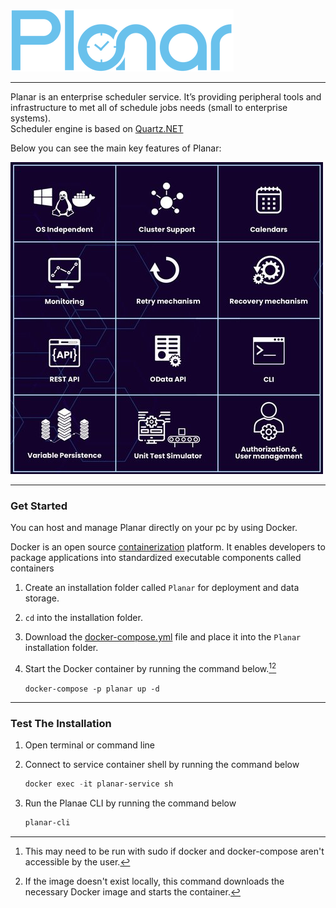 ![Logo](https://github.com/atias007/Planar/blob/437265e8b34d94e09bb81f1aa7d9b28103d3ed14/res/planar_logo_full.png)
***

Planar is an enterprise scheduler service. 
It’s providing peripheral tools and infrastructure to met all of schedule jobs needs (small to enterprise systems).\
Scheduler engine is based on [Quartz.NET](http://www.quartz-scheduler.org/)

Below you can see the main key features of Planar:

![flyer](https://github.com/atias007/Planar/blob/8c7222d689590a97414b987517000ce4dc1ef526/res/characters.jpg)

---

### Get Started

You can host and manage Planar directly on your pc by using Docker.

Docker is an open source [containerization](https://www.ibm.com/in-en/cloud/learn/containerization) platform. It enables developers to package applications into standardized executable components called containers

1. Create an installation folder called `Planar` for deployment and data storage.
2. `cd` into the installation folder.
3. Download the [docker-compose.yml](https://github.com/atias007/Planar/releases/download/version_1.2.0/docker-compose.yml) file and place it into the `Planar` installation folder.
4. Start the Docker container by running the command below.[^1][^2]
 
   `docker-compose -p planar up -d`

   [^1]: This may need to be run with sudo if docker and docker-compose aren't accessible by the user. 
   [^2]: If the image doesn't exist locally, this command downloads the necessary Docker image and starts the container.

---

### Test The Installation

1. Open terminal or command line
2. Connect to service container shell by running the command below

   ```PowerShell
   docker exec -it planar-service sh
   ```
3. Run the Planae CLI by running the command below

   ```PowerShell
   planar-cli
   ```
